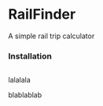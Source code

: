 # RailFinder
A simple rail trip calculator 

### Installation
```pip install -r requirements.txt
```

lalalala

blablablab